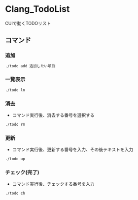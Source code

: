 # Clang_TodoList
CUIで動くTODOリスト

## コマンド
### 追加
```bash
./todo add 追加したい項目
```

### 一覧表示
```bash
./todo ln
```

### 消去
- コマンド実行後、消去する番号を選択する
```bash
./todo rm
```

### 更新
- コマンド実行後、更新する番号を入力、その後テキストを入力
```bash
./todo up
```

### チェック(完了)
- コマンド実行後、チェックする番号を入力
```bash
./todo ch
```
